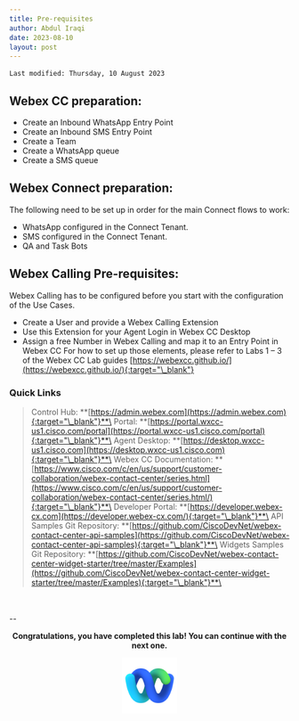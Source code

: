 ```yaml
---
title: Pre-requisites
author: Abdul Iraqi
date: 2023-08-10
layout: post
---
```


```
Last modified: Thursday, 10 August 2023
```

## Webex CC preparation:

- Create an Inbound WhatsApp Entry Point 
- Create an Inbound SMS Entry Point  
- Create a Team 
- Create a WhatsApp queue 
- Create a SMS queue 


## Webex Connect preparation:

The following need to be set up in order for the main Connect flows to work:
-	WhatsApp configured in the Connect Tenant.
- SMS configured in the Connect Tenant.
-	QA and Task Bots


## Webex Calling Pre-requisites:

Webex Calling has to be configured before you start with the configuration of the Use Cases.
-	Create a User and provide a Webex Calling Extension
-	Use this Extension for your Agent Login in Webex CC Desktop
-	Assign a free Number  in Webex Calling and map it to an Entry Point in Webex CC
For how to set up those elements, please refer to Labs 1 – 3 of the Webex CC Lab guides 
[https://webexcc.github.io/](https://webexcc.github.io/){:target="\_blank"}



### Quick Links

> Control Hub: **[https://admin.webex.com](https://admin.webex.com){:target="\_blank"}**\
> Portal: **[https://portal.wxcc-us1.cisco.com/portal](https://portal.wxcc-us1.cisco.com/portal){:target="\_blank"}**\
> Agent Desktop: **[https://desktop.wxcc-us1.cisco.com](https://desktop.wxcc-us1.cisco.com){:target="\_blank"}**\
> Webex CC Documentation: **[https://www.cisco.com/c/en/us/support/customer-collaboration/webex-contact-center/series.html](https://www.cisco.com/c/en/us/support/customer-collaboration/webex-contact-center/series.html/){:target="\_blank"}**\
> Developer Portal: **[https://developer.webex-cx.com](https://developer.webex-cx.com/){:target="\_blank"}**\
> API Samples Git Repository: **[https://github.com/CiscoDevNet/webex-contact-center-api-samples](https://github.com/CiscoDevNet/webex-contact-center-api-samples){:target="\_blank"}**\
> Widgets Samples Git Repository: **[https://github.com/CiscoDevNet/webex-contact-center-widget-starter/tree/master/Examples](https://github.com/CiscoDevNet/webex-contact-center-widget-starter/tree/master/Examples){:target="\_blank"}**\
> 
<br>
<br>
--

  <script>
    document.addEventListener('DOMContentLoaded', () => {
      console.log('DOMContentLoaded OKOK')
    })

    window.addEventListener('load', () => {
      console.log('window load OK')
    })
  </script>

<p style="text-align:center"><strong>Congratulations, you have completed this lab! You can continue with the next one.</strong></p>
		
<p style="text-align:center;"><img src="/assets/gitbook/images/webex.png" width="100"></p>
